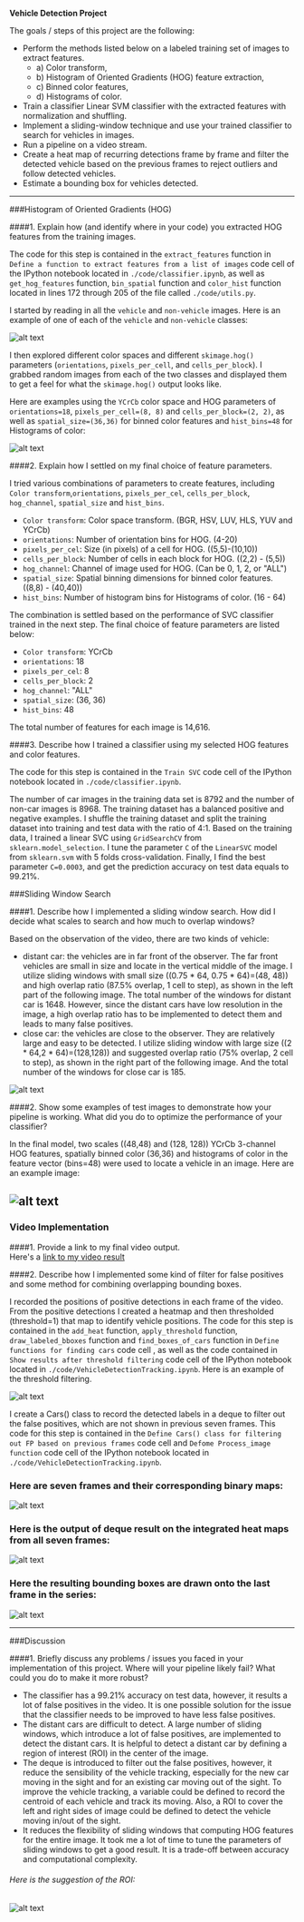 **Vehicle Detection Project**

The goals / steps of this project are the following:

* Perform the methods listed below on a labeled training set of images to extract features.
	* a) Color transform,
	* b) Histogram of Oriented Gradients (HOG) feature extraction,
	* c) Binned color features, 
	* d) Histograms of color.
* Train a classifier Linear SVM classifier with the extracted features with normalization and shuffling.
* Implement a sliding-window technique and use your trained classifier to search for vehicles in images.
* Run a pipeline on a video stream.
* Create a heat map of recurring detections frame by frame and filter the detected vehicle based on the previous frames to reject outliers and follow detected vehicles.
* Estimate a bounding box for vehicles detected.

[//]: # (Image References)
[image1]: ./output_images/car_not_car.png
[image2]: ./output_images/HoGexample.png
[image3]: ./output_images/sliding_windows.png
[image4]: ./output_images/sliding_window.png
[image5]: ./output_images/bboxes_and_heat.png
[image6]: ./output_images/deque_imges.png
[image7]: ./output_images/deque_result.png
[image8]: ./output_images/deque_color_result.jpg
[image9]: ./output_images/ROI.jpg
[video1]: ./output_video/project_video.mp4

---


###Histogram of Oriented Gradients (HOG)

####1. Explain how (and identify where in your code) you extracted HOG features from the training images.

The code for this step is contained in the `extract_features` function in `Define a function to extract features from a list of images` code cell of the IPython notebook located in `./code/classifier.ipynb`, as well as `get_hog_features` function, `bin_spatial` function and `color_hist` function located in lines 172 through 205 of the file called `./code/utils.py`.  

I started by reading in all the `vehicle` and `non-vehicle` images.  Here is an example of one of each of the `vehicle` and `non-vehicle` classes:

![alt text][image1]

I then explored different color spaces and different `skimage.hog()` parameters (`orientations`, `pixels_per_cell`, and `cells_per_block`).  I grabbed random images from each of the two classes and displayed them to get a feel for what the `skimage.hog()` output looks like.

Here are examples using the `YCrCb` color space and HOG parameters of `orientations=18`, `pixels_per_cell=(8, 8)` and `cells_per_block=(2, 2)`, as well as `spatial_size=(36,36)` for binned color features and  `hist_bins=48` for Histograms of color:

![alt text][image2]

####2. Explain how I settled on my final choice of feature parameters.

I tried various combinations of parameters to create features, including `Color transform`,`orientations`, `pixels_per_cel`, `cells_per_block`, `hog_channel`, `spatial_size` and `hist_bins`.

* `Color transform`: Color space transform. (BGR, HSV, LUV, HLS, YUV and YCrCb)
* `orientations`: Number of orientation bins for HOG. (4-20)
* `pixels_per_cel`: Size (in pixels) of a cell for HOG. ((5,5)-(10,10))
* `cells_per_block`: Number of cells in each block for HOG. ((2,2) - (5,5))
* `hog_channel`: Channel of image used for HOG. (Can be 0, 1, 2, or "ALL")
* `spatial_size`: Spatial binning dimensions for binned color features. ((8,8) - (40,40))
* `hist_bins`: Number of histogram bins for Histograms of color. (16 - 64)

The combination is settled based on the performance of SVC classifier trained in the next step. The final choice of feature parameters are listed below:

* `Color transform`: YCrCb
* `orientations`: 18
* `pixels_per_cel`: 8
* `cells_per_block`: 2
* `hog_channel`: "ALL"
* `spatial_size`: (36, 36)
* `hist_bins`: 48

The total number of features for each image is 14,616. 

####3. Describe how I trained a classifier using my selected HOG features and color features.

The code for this step is contained in the `Train SVC` code cell of the IPython notebook located in `./code/classifier.ipynb`. 

The number of car images in the training data set is 8792 and the number of non-car images is 8968. The training dataset has a balanced positive and negative examples. I shuffle the training dataset and split the training dataset into training and test data with the ratio of 4:1. Based on the training data, I trained a linear SVC using `GridSearchCV` from `sklearn.model_selection`. I tune the parameter `C` of the `LinearSVC` model from `sklearn.svm` with 5 folds cross-validation. Finally, I find the best parameter `C=0.0003`, and get the prediction accuracy on test data equals to 99.21%. 

###Sliding Window Search

####1. Describe how I implemented a sliding window search.  How did I decide what scales to search and how much to overlap windows?

Based on the observation of the video, there are two kinds of vehicle:

* distant car: the vehicles are in far front of the observer. The far front vehicles are small in size and locate in the vertical middle of the image. I utilize sliding windows with small size ((0.75 * 64, 0.75 * 64)=(48, 48)) and high overlap ratio (87.5% overlap, 1 cell to step), as shown in the left part of the following image.  The total number of the windows for distant car is 1648. However, since the distant cars have low resolution in the image, a high overlap ratio has to be implemented to detect them and leads to many false positives. 
* close car: the vehicles are close to the observer.  They are relatively large and easy to be detected. I utilize sliding window with large size ((2 * 64,2 * 64)=(128,128)) and suggested overlap ratio (75% overlap, 2 cell to step), as shown in the right part of the following image. And the total number of the windows for close car is 185.

![alt text][image3]

####2. Show some examples of test images to demonstrate how your pipeline is working.  What did you do to optimize the performance of your classifier?

In the final model, two scales ((48,48) and (128, 128)) YCrCb 3-channel HOG features, spatially binned color (36,36) and histograms of color in the feature vector (bins=48) were used to locate a vehicle in an image. Here are an example image:

![alt text][image4]
---

### Video Implementation

####1. Provide a link to my final video output.  
Here's a [link to my video result](./output_video/project_video.mp4)


####2. Describe how I implemented some kind of filter for false positives and some method for combining overlapping bounding boxes.

I recorded the positions of positive detections in each frame of the video.  From the positive detections I created a heatmap and then thresholded (threshold=1) that map to identify vehicle positions. The code for this step is contained in the `add_heat` function, `apply_threshold` function, `draw_labeled_bboxes` function and `find_boxes_of_cars` function in `Define functions for finding cars` code cell , as well as the code contained in `Show results after threshold filtering` code cell of the IPython notebook located in `./code/VehicleDetectionTracking.ipynb`. Here is an example of the threshold filtering.

![alt text][image5]


I create a Cars() class to record the detected labels in a deque to filter out the false positives, which are not shown in previous seven frames. This code for this step is contained in the `Define Cars() class for filtering out FP based on previous frames` code cell and `Defome Process_image function` code cell of the IPython notebook located in `./code/VehicleDetectionTracking.ipynb`.


### Here are seven frames and their corresponding binary maps:

![alt text][image6]

### Here is the output of deque result on the integrated heat maps from all seven frames:

![alt text][image7]

### Here the resulting bounding boxes are drawn onto the last frame in the series:

![alt text][image8]

---

###Discussion

####1. Briefly discuss any problems / issues you faced in your implementation of this project.  Where will your pipeline likely fail?  What could you do to make it more robust?

* The classifier has a 99.21% accuracy on test data, however, it results a lot of false positives in the video. It is one possible solution for the issue that the classifier needs to be improved to have less false positives.
* The distant cars are difficult to detect. A large number of sliding windows, which introduce a lot of false positives, are implemented to detect the distant cars. It is helpful to detect a distant car by defining a region of interest (ROI) in the center of the image.
* The deque is introduced to filter out the false positives, however, it reduce the sensibility of the vehicle tracking, especially for the new car moving in the sight and for an existing car moving out of the sight. To improve the vehicle tracking, a variable could be defined to record the centroid of each vehicle and track its moving. Also, a ROI to cover the left and right sides of image could be defined to detect the vehicle moving in/out of the sight.
* It reduces the flexibility of sliding windows that computing HOG features for the entire image. It took me a lot of time to tune the parameters of sliding windows to get a good result. It is a trade-off between accuracy and computational complexity. 

###### Here is the suggestion of the ROI:

![alt text][image9]